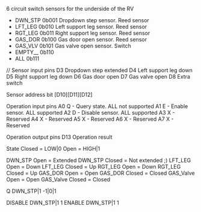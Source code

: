 6 circuit switch sensors for the underside of the RV

* DWN_STP 0b001 Dropdown step sensor. Reed sensor
* LFT_LEG 0b010 Left support leg sensor. Reed sensor
* RGT_LEG 0b011 Right support leg sensor. Reed sensor
* GAS_DOR 0b100 Gas door open sensor. Reed sensor
* GAS_VLV 0b101 Gas valve open sensor. Switch
* EMPTY__ 0b110 
* ALL     0b111

// Sensor input pins
D3 Dropdown step extended
D4 Left support leg down
D5 Right support leg down
D6 Gas door open
D7 Gas valve open
D8 Extra switch
 
Sensor address bit [D10][D11][D12]

Operation input pins
A0 Q - Query state. ALL not supported
A1 E - Enable sensor. ALL supported
A2 D - Disable sensor. ALL supported
A3 X - Reserved
A4 X - Reserved
A5 X - Reserved
A6 X - Reserved
A7 X - Reserved


Operation output pins
D13 Operation result

State
Closed = LOW|0
Open = HIGH|1

DWN_STP Open = Extended
DWN_STP Closed = Not extended ;)
LFT_LEG Open = Down
LFT_LEG Closed = Up
RGT_LEG Open = Down
RGT_LEG Closed = Up
GAS_DOR Open = Open
GAS_DOR Closed = Closed
GAS_Valve Open = Open
GAS_Valve Closed = Closed

Q DWN_STP|1
-1|0|1

DISABLE DWN_STP|1
1
ENABLE DWN_STP|1
1
